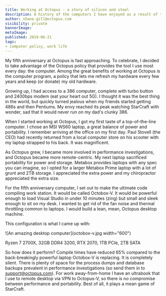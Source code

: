 ```yaml
---
title: Working at Octopus - a story of silicon and steel
description: A history of the computers I have enjoyed as a result of the Octopus Deploy computer policy.
author: shane.gill@octopus.com
visibility: private
bannerImage: 
metaImage: 
published: 2019-06-21
tags:
- computer policy, work life
---
```


My fifth anniversary at Octopus is fast approaching. To celebrate, I decided to take advantage of the Octopus policy that provides the tool I use most every day: the computer. Among the great benefits of working at Octopus is the computer program, a policy that lets me refresh my hardware every few years and keep (or donate) my old hardware.

Growing up, I had access to a 386 computer, complete with turbo button and 2400bps modem (eat your heart out 5G). I thought it was the best thing in the world, but quickly turned jealous when my friends started getting 486s and then Pentiums. My envy reached its peak watching StarCraft with wonder, sad that it would never run on my dad's clunky 386.

When I started working at Octopus, I got my first taste of a top-of-the-line computer. I chose an MSI WS60 laptop, a great balance of power and portability. I remember arriving at the office on my first day. Paul Stovell (the CEO) had recently returned from a local computer store on his scooter with my laptop strapped to his back. It was magnificent.

As Octopus grew, I became more involved in performance investigations, and Octopus became more remote-centric. My next laptop sacrificed portability for power and storage. Metabox provides laptops with any spec you can imagine, so I opted for a larger Metabox Prime laptop with a lot of grunt and 2TB storage. I appreciated the extra power and my chiropractor appreciated the extra size.

For the fifth anniversary computer, I set out to make the ultimate code compiling work station. It would be called Octobox-V. It would be powerful enough to load Visual Studio in under 10 minutes (zing) but small and sleek enough to sit on my desk. I wanted to get rid of the fan noise and thermal throttling common to laptops. I would build a lean, mean, Octopus desktop machine.

This configuration is what I came up with:

![An amazing desktop computer](octobox-v.jpg width="600")

Ryzen 7 2700X, 32GB DDR4 3200, RTX 2070, 1TB PCIe, 2TB SATA

So how does it perform? Compile times have reduced 65% compared to the back-breakingly powerful laptop Octobox-V is replacing. It is completely silent. There is plenty of space for the process dumps and database backups prevalent in performance investigations (so send them in to support@octopus.com). For work away-from-home I have an ultrabook that I use to remote desktop via VPN to Octopus-V, so there is no compromise between performance and portability. Best of all, it plays a mean game of StarCraft.